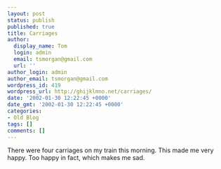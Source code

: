 ```yaml
---
layout: post
status: publish
published: true
title: Carriages
author:
  display_name: Tom
  login: admin
  email: tsmorgan@gmail.com
  url: ''
author_login: admin
author_email: tsmorgan@gmail.com
wordpress_id: 419
wordpress_url: http://ghijklmno.net/carriages/
date: '2002-01-30 12:22:45 +0000'
date_gmt: '2002-01-30 12:22:45 +0000'
categories:
- Old Blog
tags: []
comments: []
---
```

<!-- more -->

<p>There were four carriages on my train this morning. This made me very happy. Too happy in fact, which makes me sad.</p>

